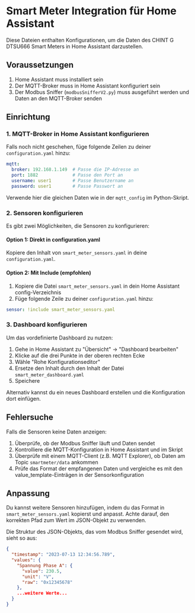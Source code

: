 # Smart Meter Integration für Home Assistant

Diese Dateien enthalten Konfigurationen, um die Daten des CHINT G DTSU666 Smart Meters in Home Assistant darzustellen.

## Voraussetzungen

1. Home Assistant muss installiert sein
2. Der MQTT-Broker muss in Home Assistant konfiguriert sein
3. Der Modbus Sniffer (`modbusSnifferV2.py`) muss ausgeführt werden und Daten an den MQTT-Broker senden

## Einrichtung

### 1. MQTT-Broker in Home Assistant konfigurieren

Falls noch nicht geschehen, füge folgende Zeilen zu deiner `configuration.yaml` hinzu:

```yaml
mqtt:
  broker: 192.168.1.149  # Passe die IP-Adresse an
  port: 1882             # Passe den Port an
  username: user1        # Passe Benutzername an
  password: user1        # Passe Passwort an
```

Verwende hier die gleichen Daten wie in der `mqtt_config` im Python-Skript.

### 2. Sensoren konfigurieren

Es gibt zwei Möglichkeiten, die Sensoren zu konfigurieren:

#### Option 1: Direkt in configuration.yaml

Kopiere den Inhalt von `smart_meter_sensors.yaml` in deine `configuration.yaml`.

#### Option 2: Mit Include (empfohlen)

1. Kopiere die Datei `smart_meter_sensors.yaml` in dein Home Assistant config-Verzeichnis
2. Füge folgende Zeile zu deiner `configuration.yaml` hinzu:

```yaml
sensor: !include smart_meter_sensors.yaml
```

### 3. Dashboard konfigurieren

Um das vordefinierte Dashboard zu nutzen:

1. Gehe in Home Assistant zu "Übersicht" → "Dashboard bearbeiten"
2. Klicke auf die drei Punkte in der oberen rechten Ecke
3. Wähle "Rohe Konfigurationseditor"
4. Ersetze den Inhalt durch den Inhalt der Datei `smart_meter_dashboard.yaml`
5. Speichere

Alternativ kannst du ein neues Dashboard erstellen und die Konfiguration dort einfügen.

## Fehlersuche

Falls die Sensoren keine Daten anzeigen:

1. Überprüfe, ob der Modbus Sniffer läuft und Daten sendet
2. Kontrolliere die MQTT-Konfiguration in Home Assistant und im Skript
3. Überprüfe mit einem MQTT-Client (z.B. MQTT Explorer), ob Daten am Topic `smartmeter/data` ankommen
4. Prüfe das Format der empfangenen Daten und vergleiche es mit den value_template-Einträgen in der Sensorkonfiguration

## Anpassung

Du kannst weitere Sensoren hinzufügen, indem du das Format in `smart_meter_sensors.yaml` kopierst und anpasst. Achte darauf, den korrekten Pfad zum Wert im JSON-Objekt zu verwenden.

Die Struktur des JSON-Objekts, das vom Modbus Sniffer gesendet wird, sieht so aus:

```json
{
  "timestamp": "2023-07-13 12:34:56.789",
  "values": {
    "Spannung Phase A": {
      "value": 230.5,
      "unit": "V",
      "raw": "0x12345678"
    },
    ...weitere Werte...
  }
}
```
